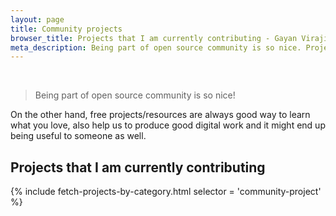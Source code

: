 ```yaml
---
layout: page
title: Community projects
browser_title: Projects that I am currently contributing - Gayan Virajith
meta_description: Being part of open source community is so nice. Projects that I am currently contributing for the open source community.
---
```

<br>

> Being part of open source community is so nice!

On the other hand, 
free projects/resources are always good way to learn what you love, 
also help us to produce good digital work and it might end up being 
useful to someone as well.

## Projects that I am currently contributing

<div>
	{% include fetch-projects-by-category.html selector = 'community-project' %}
</div>
